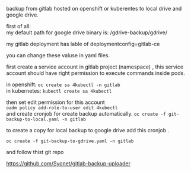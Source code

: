 backup from gitlab hosted on openshift or kuberentes to local drive and google drive.  

first of all:   
my default path for google drive binary is:
/gdrive-backup/gdrive/

my gitlab deployment has lable of deploymentconfig=gitlab-ce

you can change these valuse in yaml files.



first create a service account in gitlab project (namespace) , this service account should have right permission to execute commands inside pods.

in openshift: ```oc create sa 4kubectl -n gitlab```   
in kubernetes: ```kubectl create sa 4kubectl```   

then set edit permission for this account   
```oadm policy add-role-to-user edit 4kubectl```   
and create cronjob for create backup automatically.
```oc create -f git-backup-to-local.yaml -n gitlab ```  


to create a copy for local backup to google drive add this cronjob .  


```oc create -f git-backup-to-gdrive.yaml -n gitlab ``` 

and follow thist git repo    

https://github.com/Syonet/gitlab-backup-uploader
